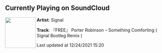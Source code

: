## Currently Playing on SoundCloud

[<img align="left" width="100" src="https://i1.sndcdn.com/artworks-Imejo5atmnYHVl5b-UUCKew-t500x500.jpg">](https://soundcloud.com/signal4976/porter-robinson-something-comforting-signal-bootleg-remix)

**Artist**: Signal 

**Track**: 『FREE』 Porter Robinson – Something Comforting ( Signal Bootleg Remix )

Last updated at 12/24/2021 15:20
